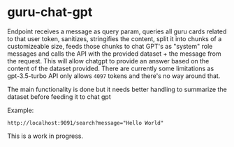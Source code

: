 # guru-chat-gpt
Endpoint receives a message as query param, queries all guru cards related to that user token, sanitizes, stringifies the content, split it into chunks of a customizeable size, feeds those chunks to chat GPT's as "system" role messages and calls the API with the provided dataset + the message from the request.
This will allow chatgpt to provide an answer based on the content of the dataset provided. 
There are currently some limitations as gpt-3.5-turbo API only allows `4097` tokens and there's no way around that.

The main functionality is done but it needs better handling to summarize the dataset before feeding it to chat gpt

Example:
```
http://localhost:9091/search?message="Hello World"
```

This is a work in progress.
